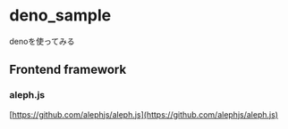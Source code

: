 # deno_sample

denoを使ってみる

## Frontend framework

### aleph.js

[https://github.com/alephjs/aleph.js](https://github.com/alephjs/aleph.js)
